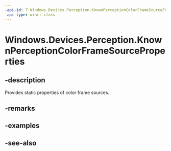 ----api-id: T:Windows.Devices.Perception.KnownPerceptionColorFrameSourceProperties
-api-type: winrt class
---<!-- Class syntax.public class KnownPerceptionColorFrameSourceProperties --># Windows.Devices.Perception.KnownPerceptionColorFrameSourceProperties## -descriptionProvides static properties of color frame sources.## -remarks## -examples## -see-also